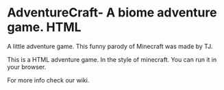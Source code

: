 AdventureCraft- A biome adventure game. HTML
============================================

A little adventure game.
This funny parody of Minecraft was made by TJ.

This is a HTML adventure game.  In the style of minecraft.  You can run it in your browser.

For more info check our wiki.
